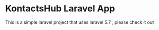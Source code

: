 # KontactsHub Laravel App
 This is a simple laravel project that uses laravel 5.7 , please check it out 
